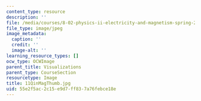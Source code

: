```yaml
---
content_type: resource
description: ''
file: /media/courses/8-02-physics-ii-electricity-and-magnetism-spring-2007/55e2f5ac2c15e9d7ff837a76febce18e_11QinMagThumb.jpg
file_type: image/jpeg
image_metadata:
  caption: ''
  credit: ''
  image-alt: ''
learning_resource_types: []
ocw_type: OCWImage
parent_title: Visualizations
parent_type: CourseSection
resourcetype: Image
title: 11QinMagThumb.jpg
uid: 55e2f5ac-2c15-e9d7-ff83-7a76febce18e
---
```

